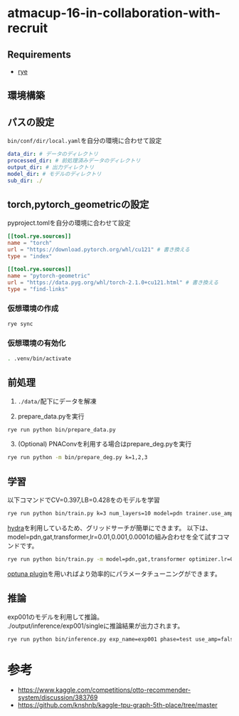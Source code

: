 # atmacup-16-in-collaboration-with-recruit

## Requirements
- [rye](https://github.com/mitsuhiko/rye)

## 環境構築

## パスの設定

```bin/conf/dir/local.yaml```を自分の環境に合わせて設定

```yaml
data_dir: # データのディレクトリ
processed_dir: # 前処理済みデータのディレクトリ
output_dir: # 出力ディレクトリ
model_dir: # モデルのディレクトリ
sub_dir: ./
```

## torch,pytorch_geometricの設定

pyproject.tomlを自分の環境に合わせて設定

```toml
[[tool.rye.sources]]
name = "torch"
url = "https://download.pytorch.org/whl/cu121" # 書き換える
type = "index"

[[tool.rye.sources]]
name = "pytorch-geometric"
url = "https://data.pyg.org/whl/torch-2.1.0+cu121.html" # 書き換える
type = "find-links"
```

### 仮想環境の作成
```bash
rye sync
```

### 仮想環境の有効化
```bash
. .venv/bin/activate
```

## 前処理

1. `./data/`配下にデータを解凍

2. prepare_data.pyを実行
```bash
rye run python bin/prepare_data.py
```

3. (Optional) PNAConvを利用する場合はprepare_deg.pyを実行
```bash
rye run python -m bin/prepare_deg.py k=1,2,3
```

## 学習

以下コマンドでCV=0.397,LB=0.428をのモデルを学習

```bash
rye run python bin/train.py k=3 num_layers=10 model=pdn trainer.use_amp=True exp_name=exp001
```

[hydra](https://hydra.cc/docs/intro/)を利用しているため、グリッドサーチが簡単にできます。
以下は、model=pdn,gat,transformer,lr=0.01,0.001,0.0001の組み合わせを全て試すコマンドです。

```bash
rye run python bin/train.py -m model=pdn,gat,transformer optimizer.lr=0.01,0.001,0.0001 exp_name=exp002
```

[optuna plugin](https://hydra.cc/docs/plugins/optuna_sweeper/)を用いればより効率的にパラメータチューニングができます。


## 推論

exp001のモデルを利用して推論。  
./output/inference/exp001/singleに推論結果が出力されます。

```bash
rye run python bin/inference.py exp_name=exp001 phase=test use_amp=false
```

# 参考

- https://www.kaggle.com/competitions/otto-recommender-system/discussion/383769
- https://github.com/knshnb/kaggle-tpu-graph-5th-place/tree/master

